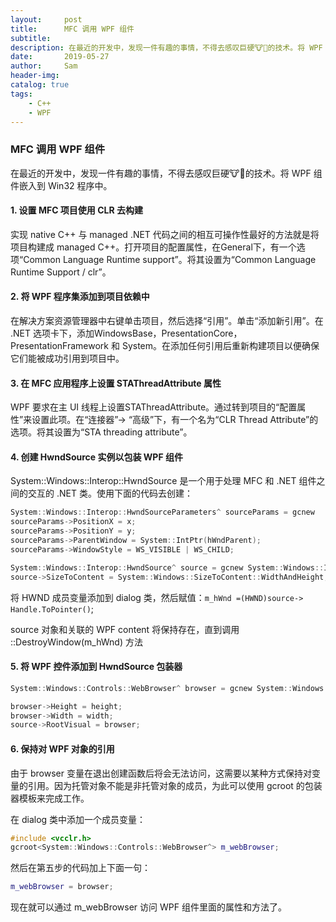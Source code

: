 ```yaml
---
layout:     post
title:      MFC 调用 WPF 组件
subtitle:
description: 在最近的开发中，发现一件有趣的事情，不得去感叹巨硬🐮🍺的技术。将 WPF 组件嵌入到 Win32 程序中。
date:       2019-05-27
author:     Sam
header-img: 
catalog: true
tags:
    - C++
    - WPF
---
```

### MFC 调用 WPF 组件

在最近的开发中，发现一件有趣的事情，不得去感叹巨硬🐮🍺的技术。将 WPF 组件嵌入到 Win32 程序中。

#### 1. 设置 MFC 项目使用 CLR 去构建

实现 native C++ 与 managed .NET 代码之间的相互可操作性最好的方法就是将项目构建成 managed C++。打开项目的配置属性，在General下，有一个选项“Common Language Runtime support”。将其设置为“Common Language Runtime Support / clr”。

#### 2. 将 WPF 程序集添加到项目依赖中

在解决方案资源管理器中右键单击项目，然后选择“引用”。单击“添加新引用”。在 .NET 选项卡下，添加WindowsBase，PresentationCore，PresentationFramework 和 System。在添加任何引用后重新构建项目以便确保它们能被成功引用到项目中。

#### 3. 在 MFC 应用程序上设置 STAThreadAttribute 属性

WPF 要求在主 UI 线程上设置STAThreadAttribute。通过转到项目的“配置属性”来设置此项。在“连接器”-> “高级”下，有一个名为“CLR Thread Attribute”的选项。将其设置为“STA threading attribute”。

#### 4. 创建 HwndSource 实例以包装 WPF 组件

System::Windows::Interop::HwndSource 是一个用于处理 MFC 和 .NET 组件之间的交互的 .NET 类。使用下面的代码去创建：

```C++
System::Windows::Interop::HwndSourceParameters^ sourceParams = gcnew     System::Windows::Interop::HwndSourceParameters("MyWindowName");
sourceParams->PositionX = x;
sourceParams->PositionY = y;
sourceParams->ParentWindow = System::IntPtr(hWndParent);
sourceParams->WindowStyle = WS_VISIBLE | WS_CHILD;

System::Windows::Interop::HwndSource^ source = gcnew System::Windows::Interop::HwndSource(*sourceParams);
source->SizeToContent = System::Windows::SizeToContent::WidthAndHeight;
```

将 HWND 成员变量添加到 dialog 类，然后赋值：```m_hWnd =(HWND)source-> Handle.ToPointer()```;

source 对象和关联的 WPF content 将保持存在，直到调用 ::DestroyWindow(m_hWnd) 方法

#### 5. 将 WPF 控件添加到 HwndSource 包装器

```C++
System::Windows::Controls::WebBrowser^ browser = gcnew System::Windows::Controls::WebBrowser();

browser->Height = height;
browser->Width = width;
source->RootVisual = browser;
```

#### 6. 保持对 WPF 对象的引用

由于 browser 变量在退出创建函数后将会无法访问，这需要以某种方式保持对变量的引用。因为托管对象不能是非托管对象的成员，为此可以使用 gcroot 的包装器模板来完成工作。

在 dialog 类中添加一个成员变量：

```C++
#include <vcclr.h>
gcroot<System::Windows::Controls::WebBrowser^> m_webBrowser;
```

然后在第五步的代码加上下面一句：


```C++
m_webBrowser = browser;
```

现在就可以通过 m_webBrowser 访问 WPF 组件里面的属性和方法了。